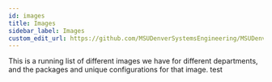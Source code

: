 ```yaml
---
id: images
title: Images
sidebar_label: Images
custom_edit_url: https://github.com/MSUDenverSystemsEngineering/MSUDenverSystemsEngineering.github.io/edit/source/docs/images.md
---
```


This is a running list of different images we have for different departments, and the packages and unique configurations for that image. test
